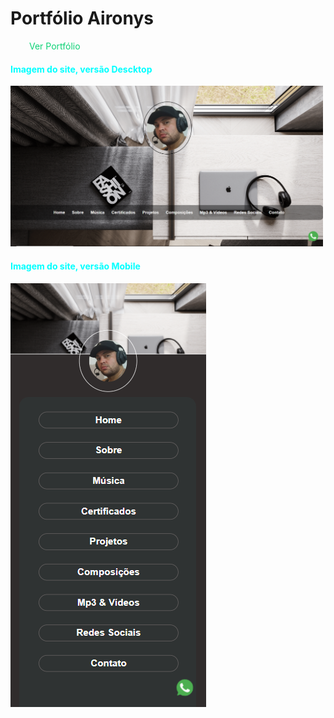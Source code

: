 <h1>Portfólio Aironys</h1>
<a href="https://portfolioaironys.netlify.app/" target="_blank" style="color:#0ed276; text-decoration: none; margin-left:30px; " >Ver Portfólio</a>


<h4 style="color:#00ffff" >Imagem do site, versão Descktop</h4>
<img src="img-projeto/descktop.png" alt="Versão Descktop" width="500px">

<h4 style="color:#00ffff">Imagem do site, versão Mobile</h4>
<img src="img-projeto/mobile.png">


